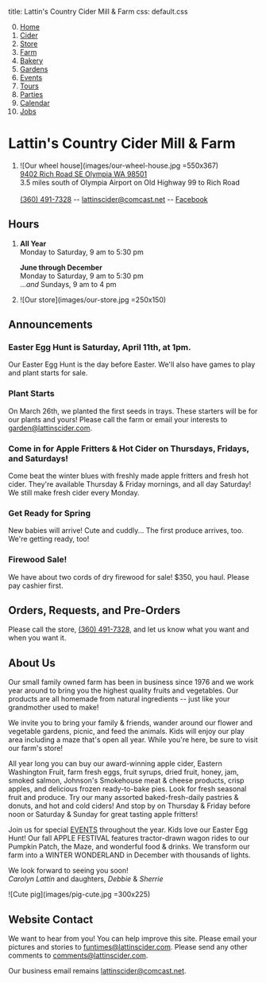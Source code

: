 title: Lattin's Country Cider Mill & Farm
css: default.css

0. [Home](index.html)
1. [Cider](cider.html)
2. [Store](store.html)
3. [Farm](farm.html)
4. [Bakery](bakery.html)
5. [Gardens](gardens.html)
6. [Events](events.html)
7. [Tours](tours.html)
8. [Parties](parties.html)
9. [Calendar](calendar.html)
10. [Jobs](jobs.html)

# Lattin's Country Cider Mill & Farm

1. ![Our wheel house](images/our-wheel-house.jpg =550x367) \
   [9402 Rich Road SE Olympia WA 98501](http://maps.apple.com/?daddr=9402%20Rich%20Road%20SE%20Olympia%20WA%2098501) \
   3.5 miles south of Olympia Airport on Old Highway 99 to Rich Road \
   \
   [(360) 491-7328](tel:+1-360-491-7328) -- lattinscider@comcast.net -- [Facebook](https://www.facebook.com/LattinsCider)

## Hours

1. **All Year** \
   Monday to Saturday, 9 am to 5:30 pm

   **June through December** \
   Monday to Saturday, 9 am to 5:30 pm \
   ...*and* Sundays, 9 am to 4 pm

1. ![Our store](images/our-store.jpg =250x150)

## Announcements

### Easter Egg Hunt is Saturday, April 11th, at 1pm.

Our Easter Egg Hunt is the day before Easter.
We'll also have games to play and plant starts for sale.

### Plant Starts

On March 26th, we planted the first seeds in trays.
These starters will be for our plants and yours!
Please call the farm or email your interests to <garden@lattinscider.com>.

### Come in for Apple Fritters & Hot Cider on Thursdays, Fridays, and Saturdays!

Come beat the winter blues with freshly made apple fritters and fresh hot cider.
They're available Thursday & Friday mornings, and all day Saturday!
We still make fresh cider every Monday.

### Get Ready for Spring

New babies will arrive!
Cute and cuddly...
The first produce arrives, too.
We're getting ready, too!

### Firewood Sale!

We have about two cords of dry firewood for sale!
$350, you haul.
Please pay cashier first.

## Orders, Requests, and Pre-Orders

Please call the store, [(360) 491-7328](tel:+1-360-491-7328), and let us know what you want and when you want it.

## About Us

Our small family owned farm has been in business since 1976 and we work year around to bring you the highest quality fruits and vegetables.
Our products are all homemade from natural ingredients -- just like your grandmother used to make!

We invite you to bring your family & friends, wander around our flower and vegetable gardens, picnic, and feed the animals.
Kids will enjoy our play area including a maze that's open all year.
While you're here, be sure to visit our farm's store!

All year long you can buy our award-winning apple cider, Eastern Washington Fruit, farm fresh eggs, fruit syrups, dried fruit, honey, jam, smoked salmon, Johnson's Smokehouse meat & cheese products, crisp apples, and delicious frozen ready-to-bake pies.
Look for fresh seasonal fruit and produce.
Try our many assorted baked-fresh-daily pastries & donuts, and hot and cold ciders!
And stop by on Thursday & Friday before noon or Saturday & Sunday for great tasting apple fritters!

Join us for special [EVENTS](events.html) throughout the year.
Kids love our Easter Egg Hunt!
Our fall APPLE FESTIVAL features tractor-drawn wagon rides to our Pumpkin Patch, the Maze, and wonderful food & drinks.
We transform our farm into a WINTER WONDERLAND in December with thousands of lights.

We look forward to seeing you soon! \
*Carolyn Lattin* and daughters, *Debbie* & *Sherrie*

![Cute pig](images/pig-cute.jpg =300x225)

## Website Contact

We want to hear from you!
You can help improve this site.
Please email your pictures and stories to <funtimes@lattinscider.com>.
Please send any other comments to <comments@lattinscider.com>.

Our business email remains <lattinscider@comcast.net>.

